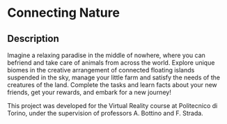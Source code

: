 # Connecting Nature

## Description
Imagine a relaxing paradise in the middle of nowhere, where you can befriend and take care of animals from across the world.
Explore unique biomes in the creative arrangement of connected floating islands suspended in the sky, manage your little farm and satisfy the needs of the creatures of the land.
Complete the tasks and learn facts about your new friends, get your rewards, and embark for a new journey!

This project was developed for the Virtual Reality course at Politecnico di Torino, under the supervision of professors A. Bottino and F. Strada.
